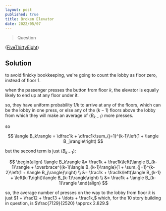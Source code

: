 ```yaml
---
layout: post
published: true
title: Broken Elevator
date: 2022/05/07
---
```


>Question

<!--more-->

([FiveThirtyEight](URL))

## Solution

to avoid finicky bookkeeping, we're going to count the lobby as floor zero, instead of floor $1$. 

when the passenger presses the button from floor $k,$ the elevator is equally likely to end up at any floor under it. 

so, they have uniform probability $1/k$ to arrive at any of the floors, which can be the lobby in one press, or else any of the $(k-1)$ floors above the lobby from which they will make an average of $\langle B_{k-1}\rangle$ more presses.

so 

$$
  \langle B_k\rangle = \dfrac1k + \dfrac1k\sum_{j=1}^{k-1}\left(1 + \langle B_j\rangle\right)
$$

but the second term is just $\langle B_{k-1}\rangle:$

$$
  \begin{align}
    \langle B_k\rangle &= \frac1k + \frac1k\left(\langle B_{k-1}\rangle + \overbrace^{(k-1)\langle B_{k-1}\rangle}{1 + \sum_{j=1}^{k-2}\left(1 + \langle B_j\rangle}\right) \\
    &= \frac1k + \frac1k\left(\langle B_{k-1} + \left(k-1\right)\langle B_{k-1}\rangle\right) \\
    &= \frac1k + \langle B_{k-1}\rangle
  \end{align}
$$

so, the average number of presses on the way to the lobby from floor $k$ is just $1 + \frac12 + \frac13 + \ldots + \frac1k,$ which, for the $10$ story building in question, is $\frac{7129}{2520} \approx 
2.829.$
<br>
